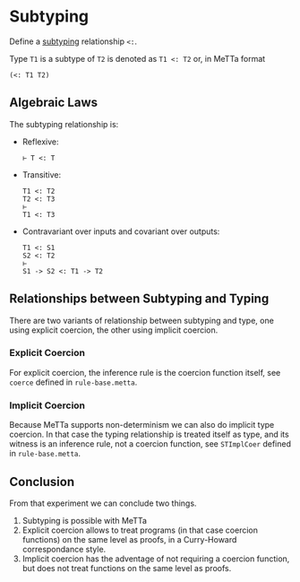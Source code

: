 # Subtyping

Define a [subtyping](https://en.wikipedia.org/wiki/Subtyping)
relationship `<:`.

Type `T1` is a subtype of `T2` is denoted as `T1 <: T2` or, in MeTTa
format

```
(<: T1 T2)
```

## Algebraic Laws

The subtyping relationship is:

- Reflexive:
  ```
  ⊢ T <: T
  ```
- Transitive:
  ```
  T1 <: T2
  T2 <: T3
  ⊢
  T1 <: T3
  ```
- Contravariant over inputs and covariant over outputs:
  ```
  T1 <: S1
  S2 <: T2
  ⊢
  S1 -> S2 <: T1 -> T2
  ```

## Relationships between Subtyping and Typing

There are two variants of relationship between subtyping and type, one
using explicit coercion, the other using implicit coercion.

### Explicit Coercion

For explicit coercion, the inference rule is the coercion function
itself, see `coerce` defined in `rule-base.metta`.

### Implicit Coercion

Because MeTTa supports non-determinism we can also do implicit type
coercion.  In that case the typing relationship is treated itself as
type, and its witness is an inference rule, not a coercion function,
see `STImplCoer` defined in `rule-base.metta`.

## Conclusion

From that experiment we can conclude two things.

1. Subtyping is possible with MeTTa
2. Explicit coercion allows to treat programs (in that case coercion
   functions) on the same level as proofs, in a Curry-Howard
   correspondance style.
3. Implicit coercion has the adventage of not requiring a coercion
   function, but does not treat functions on the same level as proofs.
